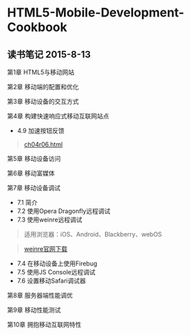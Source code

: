 # HTML5-Mobile-Development-Cookbook

## 读书笔记 2015-8-13




<a name="chapter1">第1章 HTML5与移动网站








<a name="chapter2">第2章 移动端的配置和优化










<a name="chapter3">第3章 移动设备的交互方式



<a name="chapter4">第4章 构建快速响应式移动互联网站点
- <a name="tips49">4.9 加速按钮反馈
> [ch04r06.html](examples/1963_04_code/ch04r06.html)



<a name="chapter5">第5章 移动设备访问








<a name="chapter6">第6章 移动富媒体

<a name="chapter7">第7章 移动设备调试
- 7.1 简介
- 7.2 使用Opera Dragonfly远程调试
- 7.3 使用weinre远程调试

> 适用浏览器：iOS、Android、Blackberry、webOS

>[weinre官网下载](https://github.com/phonegap/weinre/archives/master/)

- 7.4 在移动设备上使用Firebug
- 7.5 使用JS Console远程调试
- 7.6 设置移动Safari调试器

<a name="chapter8">第8章 服务器端性能调优


<a name="chapter9">第9章 移动性能测试


<a name="chapter10">第10章 拥抱移动互联网特性